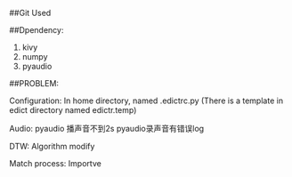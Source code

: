 ##Git Used

##Dpendency:

1. kivy
2. numpy
3. pyaudio



##PROBLEM:

Configuration:
    In home directory, named .edictrc.py
    (There is a template in edict directory named edictr.temp)


Audio:
    pyaudio 播声音不到2s
    pyaudio录声音有错误log

DTW:
    Algorithm modify

Match process:
    Importve






